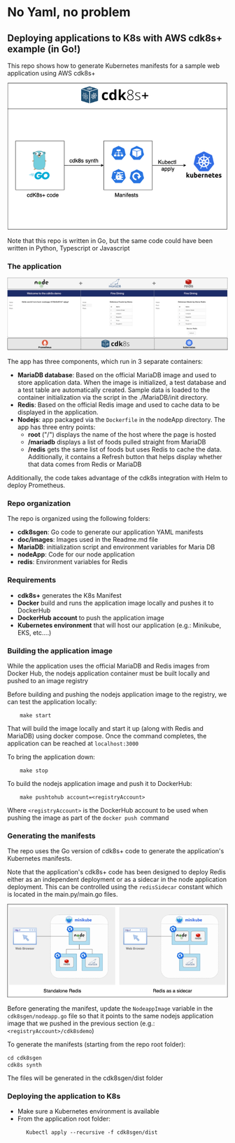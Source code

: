# No Yaml, no problem
## Deploying applications to K8s with AWS cdk8s+ example (in Go!)

This repo shows how to generate Kubernetes manifests for a sample web application using AWS cdk8s+

![cdk8s+ generates manifests that can then be push to Kubernetes](doc/images/cdk8sProcess.png)

Note that this repo is written in Go, but the same code could have been written in Python, Typescript or Javascript

### The application

![web application to be deployed to Kubernetes](doc/images/Application.png)

The app has three components, which run in 3 separate containers:

- **MariaDB database**: Based on the official MariaDB image and used to store application data. When the image is initialized, a test database and a test table are automatically created. Sample data is loaded to the container initialization via the script in the ./MariaDB/init directory.
- **Redis**: Based on the official Redis image and used to cache data to be displayed in the application.
- **Nodejs**: app packaged via the ```Dockerfile``` in the nodeApp directory. The app has three entry points:
    - **root** ("/")  displays the name of the host where the page is hosted
    - **/mariadb** displays a list of foods pulled straight from MariaDB
    - **/redis** gets the same list of foods but uses Redis to cache the data. Additionally, it contains a Refresh button that helps
      display whether that data comes from Redis or MariaDB

Additionally, the code takes advantage of the cdk8s integration with Helm to deploy Prometheus.

### Repo organization

The repo is organized using the following folders:

- **cdk8sgen**: Go code to generate our application YAML manifests
- **doc/images**: Images used in the Readme.md file
- **MariaDB**: initialization script and environment variables for Maria DB
- **nodeApp**: Code for our node application
- **redis**: Environment variables for Redis

### Requirements

- **cdk8s+** generates the K8s Manifest
- **Docker** build and runs the application image locally and pushes it to DockerHub
- **DockerHub account**  to push the application image
- **Kubernetes environment** that will host our application (e.g.: Minikube, EKS, etc....)

### Building the application image

While the application uses the official MariaDB and Redis images from Docker Hub, the nodejs application container
must be built locally and pushed to an image registry

Before building and pushing the nodejs application image to the registry, we can test the application locally:

```shell
    make start
```

That will build the image locally and start it up (along with Redis and MariaDB) using docker compose. 
Once the command completes, the application can be reached at `localhost:3000`

To bring the application down:

```shell
    make stop
```

To build the nodejs application image and push it to DockerHub:

```shell
    make pushtohub account=<registryAccount>  
```

Where `<registryAccount>` is the DockerHub account to be used when pushing the image as part of the `docker push `command 

### Generating the manifests

The repo uses the Go version of cdk8s+ code to generate the application's Kubernetes manifests.

Note that the application's cdk8s+ code has been designed to deploy Redis either as an independent deployment or as
a sidecar in the node application deployment. This can be controlled using the `redisSidecar` constant which is
located in the main.py/main.go files. 

![redis as a deployment vs redis as a sidecar](doc/images/sidecar.png)

Before generating the manifest, update the `NodeappImage` variable in the `cdk8sgen/nodeapp.go` file so that it points
to the same nodejs application image that we pushed in the previous section (e.g.:`<registryAccount>/cdk8sdemo`) 

To generate the manifests (starting from the repo root folder):

```shell
cd cdk8sgen
cdk8s synth
```

The files will be generated in the cdk8sgen/dist folder


### Deploying the application to K8s

- Make sure a Kubernetes environment is available
- From the application root folder:

```shell
      Kubectl apply --recursive -f cdk8sgen/dist
```
